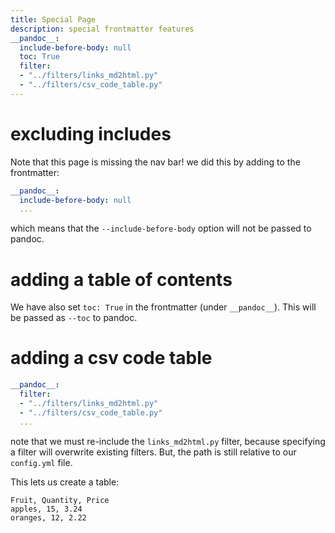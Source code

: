 ```yaml
---
title: Special Page
description: special frontmatter features
__pandoc__:
  include-before-body: null
  toc: True
  filter:
  - "../filters/links_md2html.py"
  - "../filters/csv_code_table.py"
---
```



# excluding includes

Note that this page is missing the nav bar! we did this by adding to the frontmatter:
```yaml
__pandoc__:
  include-before-body: null
  ...
```
which means that the `--include-before-body` option will not be passed to pandoc.


# adding a table of contents

We have also set `toc: True` in the frontmatter (under `__pandoc__`). This will be passed as `--toc` to pandoc.


# adding a csv code table
```yaml
__pandoc__:
  filter:
  - "../filters/links_md2html.py"
  - "../filters/csv_code_table.py"
  ...
```
note that we must re-include the `links_md2html.py` filter, because specifying a filter will overwrite existing filters. But, the path is still relative to our `config.yml` file.

This lets us create a table:

```{.csv_table aligns="LCR" caption="This is the caption" header=1}  
Fruit, Quantity, Price  
apples, 15, 3.24  
oranges, 12, 2.22  
```